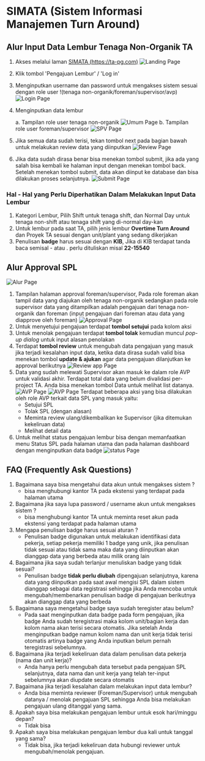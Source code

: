 # **SIMATA** (Sistem Informasi Manajemen Turn Around)

## Alur Input Data Lembur Tenaga Non-Organik TA

1. Akses melalui laman [SIMATA (https://ta-pg.com)](https://ta-pg.com)
   ![Landing Page](/assets/1.png "Landing Page")
2. Klik tombol 'Pengajuan Lembur' / 'Log in'
3. Menginputkan username dan password untuk mengakses sistem sesuai dengan role user !(tenaga non-organik/foreman/supervisor/avp) ![Login Page](/assets/2.png "Login Page")
4. Menginputkan data lembur

   a. Tampilan role user tenaga non-organik ![Umum Page](/assets/3.png "Umum Page")
   b. Tampilan role user foreman/supervisor ![SPV Page](/assets/4.png "Umum Page")

5. Jika semua data sudah terisi, tekan tombol next pada bagian bawah untuk melakukan review data yang diinputkan ![Review Page](/assets/5.png "Umum Page")
6. Jika data sudah dirasa benar bisa menekan tombol submit, jika ada yang salah bisa kembali ke halaman input dengan menekan tombol back. Setelah menekan tombol submit, data akan diinput ke database dan bisa dilakukan proses selanjutnya. ![Submit Page](/assets/6.png "Submit Page")

### Hal - Hal yang Perlu Diperhatikan Dalam Melakukan Input Data Lembur

1. Kategori Lembur, Pilih Shift untuk tenaga shift, dan Normal Day untuk tenaga non-shift atau tenaga shift yang di-normal day-kan
2. Untuk lembur pada saat TA, pilih jenis lembur **Overtime Turn Around** dan Proyek TA sesuai dengan unit/plant yang sedang dikerjakan
3. Penulisan **badge** harus sesuai dengan **KIB**, Jika di KIB terdapat tanda baca semisal - atau . perlu dituliskan misal **22-15540**

## Alur Approval SPL

![Alur Page](/assets/7.png "Alur Page")

1. Tampilan halaman approval foreman/supervisor, Pada role foreman akan tampil data yang diajukan oleh tenaga non-organik sedangkan pada role supervisor data yang ditampilkan adalah pengajuan dari tenaga non-organik dan foreman (input pengajuan dari foreman atau data yang diapprove oleh foreman)
   ![Approval Page](/assets/8.png "Approval Page")
2. Untuk menyetujui pengajuan terdapat **tombol setujui** pada kolom aksi
3. Untuk menolak pengajuan terdapat **tombol tolak** kemudian muncul _pop-up dialog_ untuk input alasan penolakan
4. Terdapat **tombol review** untuk mengubah data pengajuan yang masuk jika terjadi kesalahan input data, ketika data dirasa sudah valid bisa menekan tombol **update & ajukan** agar data pengajuan dilanjutkan ke approval berikutnya ![Review app Page](/assets/9.png "Approval Review Page")
5. Data yang sudah melewati Supervisor akan masuk ke dalam role AVP untuk validasi akhir. Terdapat total data yang belum divalidasi per-project TA. Anda bisa menekan tombol Data untuk melihat list datanya.
   ![AVP Page](/assets/10.png "AVP Page")
   ![AVP Page](/assets/11.png "AVP Page")
   Terdapat beberapa aksi yang bisa dilakukan oleh role AVP terkait data SPL yang masuk yaitu:
   - Setujui SPL
   - Tolak SPL (dengan alasan)
   - Meminta review ulang/dikembalikan ke Supervisor (jika ditemukan kekeliruan data)
   - Melihat detail data
6. Untuk melihat status pengajuan lembur bisa dengan memanfaatkan menu Status SPL pada halaman utama dan pada halaman dashboard dengan menginputkan data badge ![status Page](/assets/12.png "status Page")

## FAQ (Frequently Ask Questions)

1. Bagaimana saya bisa mengetahui data akun untuk mengakses sistem ?
   - bisa menghubungi kantor TA pada ekstensi yang terdapat pada halaman utama
2. Bagaimana jika saya lupa password / username akun untuk mengakses sistem ?
   - bisa menghubungi kantor TA untuk meminta reset akun pada ekstensi yang terdapat pada halaman utama
3. Mengapa penulisan badge harus sesuai aturan ?
   - Penulisan badge digunakan untuk melakukan identifikasi data pekerja, setiap pekerja memiliki 1 badge yang unik, jika penulisan tidak sesuai atau tidak sama maka data yang diinputkan akan dianggap data yang berbeda atau milik orang lain
4. Bagaimana jika saya sudah terlanjur menuliskan badge yang tidak sesuai?
   - Penulisan badge **tidak perlu diubah** dipengajuan selanjutnya, karena data yang diinputkan pada saat awal mengisi SPL dalam sistem dianggap sebagai data registrasi sehingga jika Anda mencoba untuk mengubah/membenarkan penulisan badge di pengajuan berikutnya akan dianggap data yang berbeda
5. Bagaimana saya mengetahui badge saya sudah teregister atau belum?
   - Pada saat menginputkan data badge pada form pengajuan, jika badge Anda sudah teregistrasi maka kolom unit/bagian kerja dan kolom nama akan terisi secara otomatis. Jika setelah Anda menginputkan badge namun kolom nama dan unit kerja tidak terisi otomatis artinya badge yang Anda inputkan belum pernah teregistrasi sebelumnya.
6. Bagaimana jika terjadi kekeliruan data dalam penulisan data pekerja (nama dan unit kerja)?
   - Anda hanya perlu mengubah data tersebut pada pengajuan SPL selanjutnya, data nama dan unit kerja yang telah ter-input sebelumnya akan diupdate secara otomatis
7. Bagaimana jika terjadi kesalahan dalam melakukan input data lembur?
   - Anda bisa meminta reviewer (Foreman/Supervisor) untuk mengubah datanya / menolak pengajuan SPL sehingga Anda bisa melakukan pengajuan ulang ditanggal yang sama.
8. Apakah saya bisa melakukan pengajuan lembur untuk esok hari/minggu depan?
   - Tidak bisa
9. Apakah saya bisa melakukan pengajuan lembur dua kali untuk tanggal yang sama?
   - Tidak bisa, jika terjadi kekeliruan data hubungi reviewer untuk mengubah/menolak pengajuan.
